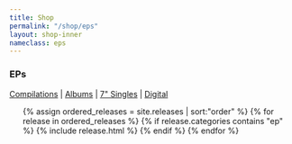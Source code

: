 ```yaml
---
title: Shop
permalink: "/shop/eps"
layout: shop-inner
nameclass: eps
---
```


<div class="eps">
    <h3>EPs</h3><div class="shop-nav"><a href="{{site.baseurl}}/shop/compilations">Compilations</a> | <a href="{{site.baseurl}}/shop/albums">Albums</a>  | <a href="{{site.baseurl}}/shop/singles">7" Singles</a> | <a href="{{site.baseurl}}/shop/digital">Digital</a></div>
    <ul class="single-list">
        {% assign ordered_releases = site.releases | sort:"order"  %}
        {% for release in ordered_releases  %}
            {% if release.categories contains "ep" %}
            {% include release.html %}
            {% endif %}
        {% endfor %} 
    </ul>
</div>


